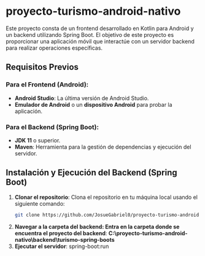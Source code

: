 # proyecto-turismo-android-nativo

Este proyecto consta de un frontend desarrollado en Kotlin para Android y un backend utilizando Spring Boot. El objetivo de este proyecto es proporcionar una aplicación móvil que interactúe con un servidor backend para realizar operaciones específicas.

## Requisitos Previos

### Para el Frontend (Android):
- **Android Studio**: La última versión de Android Studio.
- **Emulador de Android** o un **dispositivo Android** para probar la aplicación.

### Para el Backend (Spring Boot):
- **JDK 11** o superior.
- **Maven**: Herramienta para la gestión de dependencias y ejecución del servidor.

## Instalación y Ejecución del Backend (Spring Boot)

1. **Clonar el repositorio**:
   Clona el repositorio en tu máquina local usando el siguiente comando:
   ```bash
   git clone https://github.com/JosueGabriel0/proyecto-turismo-android-nativo.git
2. **Navegar a la carpeta del backend: Entra en la carpeta donde se encuentra el proyecto del backend**:
**C:\proyecto-turismo-android-nativo\backend\turismo-spring-boots**
3. **Ejecutar el servidor**:
spring-boot:run
